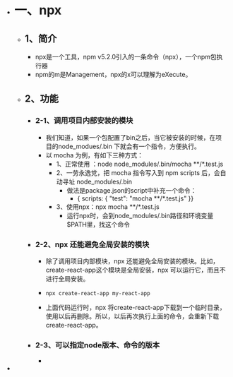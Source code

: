 - # 一、npx
	- ## 1、简介
		- npx是一个工具，npm v5.2.0引入的一条命令（npx），一个npm包执行器
		- npm的m是Management，npx的x可以理解为eXecute。
	- ## 2、功能
		- ### 2-1、调用项目内部安装的模块
			- 我们知道，如果一个包配置了bin之后，当它被安装的时候，在项目的node_modues/.bin 下就会有一个指令，方便执行。
			- 以 mocha 为例，有如下三种方式：
				- 1、正常使用 ：node node_modules/.bin/mocha **/*.test.js
				- 2、一劳永逸党，把 mocha 指令写入到 npm scripts 后，会自动寻址 node_modules/.bin
					- 做法是package.json的script中补充一个命令：
						- { scripts: { "test": "mocha **/*.test.js" }}
				- 3、使用npx：npx mocha **/*.test.js
					- 运行npx时，会到node_modules/.bin路径和环境变量$PATH里，找这个命令
		- ### 2-2、npx 还能避免全局安装的模块
			- 除了调用项目内部模块，npx 还能避免全局安装的模块。比如，create-react-app这个模块是全局安装，npx 可以运行它，而且不进行全局安装。
			- ```
			  npx create-react-app my-react-app
			  ```
			- 上面代码运行时，npx 将create-react-app下载到一个临时目录，使用以后再删除。所以，以后再次执行上面的命令，会重新下载create-react-app。
		- ### 2-3、可以指定node版本、命令的版本
			-
-